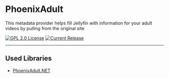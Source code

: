 # PhoenixAdult

This metadata provider helps fill Jellyfin with information for your adult videos by pulling from the original site

[![GPL 2.0 License](https://img.shields.io/github/license/DirtyRacer1337/Jellyfin.Plugin.PhoenixAdult)](./LICENSE) [![Current Release](https://img.shields.io/github/release/DirtyRacer1337/Jellyfin.Plugin.PhoenixAdult)](https://github.com/DirtyRacer1337/Jellyfin.Plugin.PhoenixAdult/releases/latest)

------------

## Used Libraries
- [PhoenixAdult.NET](https://github.com/DirtyRacer1337/PhoenixAdult.NET)
